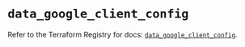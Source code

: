 # `data_google_client_config`

Refer to the Terraform Registry for docs: [`data_google_client_config`](https://registry.terraform.io/providers/hashicorp/google/6.36.1/docs/data-sources/client_config).
